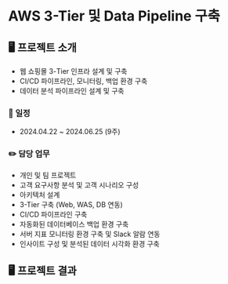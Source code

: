 # AWS 3-Tier 및 Data Pipeline 구축

## 🖥️ 프로젝트 소개
- 웹 쇼핑몰 3-Tier 인프라 설계 및 구축
- CI/CD  파이프라인, 모니터링, 백업 환경 구축
- 데이터 분석 파이프라인 설계 및 구축
### 📆 일정
- 2024.04.22 ~ 2024.06.25 (9주)
### ✏️ 담당 업무
- 개인 및 팀 프로젝트
- 고객 요구사항 분석 및 고객 시나리오 구성
- 아키텍처 설계
- 3-Tier 구축 (Web, WAS, DB 연동)
- CI/CD 파이프라인 구축
- 자동화된 데이터베이스 백업 환경 구축
- 서버 지표 모니터링 환경 구축 및 Slack 알람 연동
- 인사이트 구성 및 분석된 데이터 시각화 환경 구축

## 🖥️ 프로젝트 결과
